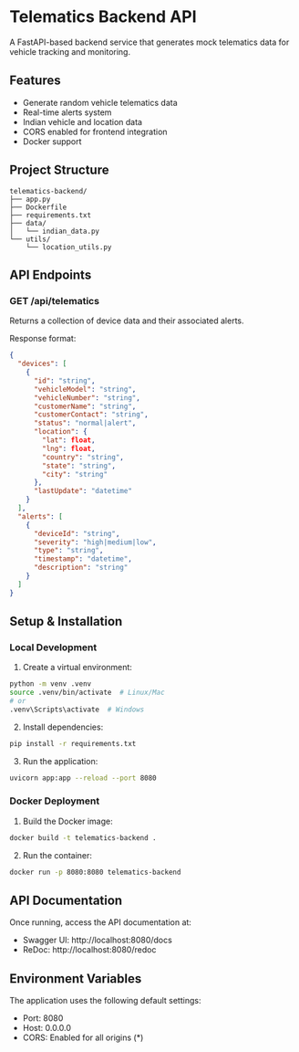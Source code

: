 # Telematics Backend API

A FastAPI-based backend service that generates mock telematics data for vehicle tracking and monitoring.

## Features

- Generate random vehicle telematics data
- Real-time alerts system
- Indian vehicle and location data
- CORS enabled for frontend integration
- Docker support

## Project Structure

```
telematics-backend/
├── app.py            
├── Dockerfile         
├── requirements.txt    
├── data/
│   └── indian_data.py 
└── utils/
    └── location_utils.py 
```

## API Endpoints

### GET /api/telematics
Returns a collection of device data and their associated alerts.

Response format:
```json
{
  "devices": [
    {
      "id": "string",
      "vehicleModel": "string",
      "vehicleNumber": "string",
      "customerName": "string",
      "customerContact": "string",
      "status": "normal|alert",
      "location": {
        "lat": float,
        "lng": float,
        "country": "string",
        "state": "string",
        "city": "string"
      },
      "lastUpdate": "datetime"
    }
  ],
  "alerts": [
    {
      "deviceId": "string",
      "severity": "high|medium|low",
      "type": "string",
      "timestamp": "datetime",
      "description": "string"
    }
  ]
}
```

## Setup & Installation

### Local Development

1. Create a virtual environment:
```bash
python -m venv .venv
source .venv/bin/activate  # Linux/Mac
# or
.venv\Scripts\activate  # Windows
```

2. Install dependencies:
```bash
pip install -r requirements.txt
```

3. Run the application:
```bash
uvicorn app:app --reload --port 8080
```

### Docker Deployment

1. Build the Docker image:
```bash
docker build -t telematics-backend .
```

2. Run the container:
```bash
docker run -p 8080:8080 telematics-backend
```

## API Documentation

Once running, access the API documentation at:
- Swagger UI: http://localhost:8080/docs
- ReDoc: http://localhost:8080/redoc

## Environment Variables

The application uses the following default settings:
- Port: 8080
- Host: 0.0.0.0
- CORS: Enabled for all origins (*)

